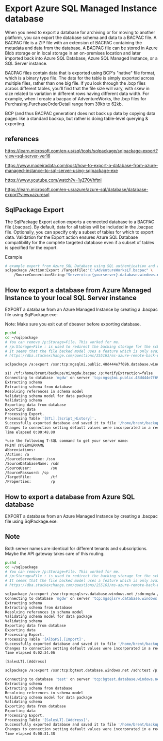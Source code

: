 # Export Azure SQL Managed Instance database

When you need to export a database for archiving or for moving to another platform, you can export the database schema and data to a BACPAC file. A BACPAC file is a ZIP file with an extension of BACPAC containing the metadata and data from the database. A BACPAC file can be stored in Azure Blob storage or in local storage in an on-premises location and later imported back into Azure SQL Database, Azure SQL Managed Instance, or a SQL Server instance.

BACPAC files contain data that is exported using BCP's "native" file format, which is a binary type file. The data for the table is simply exported across multiple files, rather than one big file. If you look through the .bcp files across different tables, you'll find that the file size will vary, with skew in size related to variation in different rows having different data width. For example, when I create a bacpac of AdventureWorks, the .bcp files for Purchasing.PurchaseOrderDetail range from 39kb to 62kb.

BCP (and thus BACPAC generation) does not back up data by copying data pages like a standard backup, but rather is doing table-level querying & exporting.

## references

<https://learn.microsoft.com/en-us/sql/tools/sqlpackage/sqlpackage-export?view=sql-server-ver16>

<https://www.madeiradata.com/post/how-to-export-a-database-from-azure-managed-instance-to-sql-server-using-sqlpackage-exe>

<https://www.youtube.com/watch?v=1yZ70VhftnI>

<https://learn.microsoft.com/en-us/azure/azure-sql/database/database-export?view=azuresql>

## SqlPackage Export

The SqlPackage Export action exports a connected database to a BACPAC file (.bacpac). By default, data for all tables will be included in the .bacpac file. Optionally, you can specify only a subset of tables for which to export data. Validation for the Export action ensures Azure SQL Database compatibility for the complete targeted database even if a subset of tables is specified for the export.

Example

```bash
# example export from Azure SQL Database using SQL authentication and a connection string
sqlpackage /Action:Export /TargetFile:"C:\AdventureWorksLT.bacpac" \
    /SourceConnectionString:"Server=tcp:{yourserver}.database.windows.net,1433;Initial Catalog=AdventureWorksLT;Persist Security Info=False;User ID=sqladmin;Password={your_password};MultipleActiveResultSets=False;Encrypt=True;TrustServerCertificate=False;Connection Timeout=30;"
```

## How to export a database from Azure Managed Instance to your local SQL Server instance

EXPORT a database from an Azure Managed Instance by creating a .bacpac file using SqlPackage.exe:

Note: Make sure you exit out of dbeaver before exporting database.

```bash
pushd .
cd ~/sqlpackage
# You can remove /p:Storage=File. This worked for me.
# /p:Storage=File : is used to redirect the backing storage for the schema model used during extraction, this helpful with large databases that may cause out-of-memory exception if the default memory location is used. 
# It seems that the file backed model uses a feature which is only available on the windows platform and in full .NET, not in Core. (github.com/microsoft/azuredatastudio/issues/12754) 
# https://dba.stackexchange.com/questions/255163/ms-azure-remote-back-up-with-sqlpackage

sqlpackage /a:export /ssn:tcp:mgsqlmi.public.48d444e7f69b.database.windows.net,3342 /sdn:mgdw /p:TableData=ETL.script_history /su:mgadmin /sp:WeDontSharePasswords1! /tf:/home/brent/backups/mi/mgdw.bacpac /p:VerifyExtraction=false

s1! /tf:/home/brent/backups/mi/mgdw.bacpac /p:VerifyExtraction=false
Connecting to database 'mgdw' on server 'tcp:mgsqlmi.public.48d444e7f69b.database.windows.net,3342'.
Extracting schema
Extracting schema from database
Resolving references in schema model
Validating schema model for data package
Validating schema
Exporting data from database
Exporting data
Processing Export.
Processing Table '[ETL].[Script_History]'.
Successfully exported database and saved it to file '/home/brent/backups/mi/mgdw.bacpac'.
Changes to connection setting default values were incorporated in a recent release.  More information is available at https://aka.ms/dacfx-connection
Time elapsed 0:00:48.00

```

```bash
*use the following T-SQL command to get your server name:
PRINT @@SERVERNAME
Abbreviations:
/Action: /a
/SourceServerName: /ssn
/SourceDatabaseName: /sdn
/SourceUser:         /su
/SourcePassword: /sp
/TargetFile:         /tf
/Properties:         /p
```

## How to export a database from Azure SQL database

EXPORT a database from an Azure Managed Instance by creating a .bacpac file using SqlPackage.exe:

## Note

Both server names are identical for different tenants and subscriptions.  Maybe the API gateway takes care of this routing.

```bash
pushd .
cd ~/sqlpackage
# You can remove /p:Storage=File. This worked for me.
# /p:Storage=File : is used to redirect the backing storage for the schema model used during extraction, this helpful with large databases that may cause out-of-memory exception if the default memory location is used. 
# It seems that the file backed model uses a feature which is only available on the windows platform and in full .NET, not in Core. (github.com/microsoft/azuredatastudio/issues/12754) 
# https://dba.stackexchange.com/questions/255163/ms-azure-remote-back-up-with-sqlpackage

sqlpackage /a:export /ssn:tcp:mgsqlsrv.database.windows.net /sdn:mgdw /p:TableData=AlbSPS.Import /su:mgadmin /sp:WeDontSharePasswords1! /tf:/home/brent/backups/mgsqlsvr/mgdw.bacpac /p:VerifyExtraction=false
Connecting to database 'mgdw' on server 'tcp:mgsqlsrv.database.windows.net'.
Extracting schema
Extracting schema from database
Resolving references in schema model
Validating schema model for data package
Validating schema
Exporting data from database
Exporting data
Processing Export.
Processing Table '[AlbSPS].[Import]'.
Successfully exported database and saved it to file '/home/brent/backups/mgsqlsvr/mgdw.bacpac'.
Changes to connection setting default values were incorporated in a recent release.  More information is available at https://aka.ms/dacfx-connection
Time elapsed 0:02:34.06

[SalesLT].[Address]

sqlpackage /a:export /ssn:tcp:bgtest.database.windows.net /sdn:test /p:TableData=SalesLT.Address /su:mgadmin /sp:WeDontSharePasswords1! /tf:/home/brent/backups/mgsqlsvr/test.bacpac /p:VerifyExtraction=false

Connecting to database 'test' on server 'tcp:bgtest.database.windows.net'.
Extracting schema
Extracting schema from database
Resolving references in schema model
Validating schema model for data package
Validating schema
Exporting data from database
Exporting data
Processing Export.
Processing Table '[SalesLT].[Address]'.
Successfully exported database and saved it to file '/home/brent/backups/mgsqlsvr/test.bacpac'.
Changes to connection setting default values were incorporated in a recent release.  More information is available at https://aka.ms/dacfx-connection
Time elapsed 0:00:31.38

```
